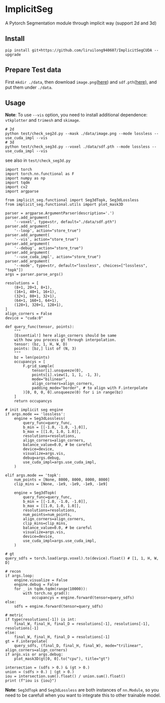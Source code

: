 # ImplicitSeg

A Pytorch Segmentation module through implicit way (support 2d and 3d)

## Install

```
pip install git+https://github.com/liruilong940607/ImplicitSegCUDA --upgrade
```

## Prepare Test data
First `mkdir ./data`, then download `image.png`([here](https://drive.google.com/file/d/1OhpoGcMuk5LVyZjCYd4DXyHg4yYjbbVP/view?usp=sharing)) and `sdf.pth`([here](https://drive.google.com/file/d/1YWoctFOpe8Murzf6TvPMvaa4lcMpt3eM/view?usp=sharing)), and put them under `./data`.

## Usage

**Note**: To use `--vis` option, you need to install additional dependence: `vtkplotter` and `trimesh` and `skimage`.

```
# 2d
python test/check_seg2d.py --mask ./data/image.png --mode lossless --use_cuda_impl --vis
# 3d
python test/check_seg3d.py --voxel ./data/sdf.pth --mode lossless --use_cuda_impl --vis
```

see also in `test/check_seg3d.py`

```
import torch
import torch.nn.functional as F
import numpy as np
import tqdm
import cv2
import argparse

from implicit_seg.functional import Seg3dTopk, Seg3dLossless
from implicit_seg.functional.utils import plot_mask3D

parser = argparse.ArgumentParser(description='.')
parser.add_argument(
    '--voxel', type=str, default="./data/sdf.pth")
parser.add_argument(
    '--loop', action="store_true")
parser.add_argument(
    '--vis', action="store_true")
parser.add_argument(
    '--debug', action="store_true")
parser.add_argument(
    '--use_cuda_impl', action="store_true")
parser.add_argument(
    '--mode', type=str, default="lossless", choices=["lossless", "topk"])
args = parser.parse_args()

resolutions = [
    (8+1, 20+1, 8+1),
    (16+1, 40+1, 16+1),
    (32+1, 80+1, 32+1),
    (64+1, 160+1, 64+1),
    (128+1, 320+1, 128+1),
]
align_corners = False
device = "cuda:0"

def query_func(tensor, points):
    """
    [Essential!] here align_corners should be same
    with how you process gt through interpolation.
    tensor: (bz, 1, H, W, D)
    points: [bz,] list of (N, 3)
    """
    bz = len(points)
    occupancys = [ 
        F.grid_sample(
            tensor[i].unsqueeze(0), 
            points[i].view(1, 1, 1, -1, 3),
            mode="bilinear",
            align_corners=align_corners,
            padding_mode="border", # to align with F.interpolate
        )[0, 0, 0, 0].unsqueeze(0) for i in range(bz)
    ]
    return occupancys

# init implicit seg engine
if args.mode == 'lossless':
    engine = Seg3dLossless(
        query_func=query_func, 
        b_min = [[-1.0, -1.0, -1.0]],
        b_max = [[1.0, 1.0, 1.0]],
        resolutions=resolutions,
        align_corners=align_corners,
        balance_value=0.0, # be careful
        device=device, 
        visualize=args.vis,
        debug=args.debug,
        use_cuda_impl=args.use_cuda_impl, 
    )

elif args.mode == 'topk':
    num_points = [None, 8000, 8000, 8000, 8000]
    clip_mins = [None, -1e9, -1e9, -1e9, -1e9]

    engine = Seg3dTopk(
        query_func=query_func, 
        b_min = [[-1.0, -1.0, -1.0]],
        b_max = [[1.0, 1.0, 1.0]],
        resolutions=resolutions,
        num_points=num_points,
        align_corners=align_corners,
        clip_mins=clip_mins, 
        balance_value=0.0, # be careful
        visualize=args.vis,
        device=device, 
        use_cuda_impl=args.use_cuda_impl, 
    )

# gt
query_sdfs = torch.load(args.voxel).to(device).float() # [1, 1, H, W, D]

# recon
if args.loop:
    engine.visualize = False
    engine.debug = False
    for _ in tqdm.tqdm(range(10000)):
        with torch.no_grad():
            occupancys = engine.forward(tensor=query_sdfs)
else:
    sdfs = engine.forward(tensor=query_sdfs)

# metric
if type(resolutions[-1]) is int:
    final_W, final_H, final_D = resolutions[-1], resolutions[-1], resolutions[-1]
else:
    final_W, final_H, final_D = resolutions[-1]
gt = F.interpolate(
    query_sdfs, (final_D, final_H, final_W), mode="trilinear", align_corners=align_corners)
if args.vis or args.debug:
    plot_mask3D(gt[0, 0].to("cpu"), title="gt")

intersection = (sdfs > 0.) & (gt > 0.)
union = (sdfs > 0.) | (gt > 0.)
iou = intersection.sum().float() / union.sum().float()
print (f"iou is {iou}")

```

**Note**: `Seg3dTopk` and `Seg3dLossless` are both instances of `nn.Module`, so you need to be carefull when you want to integrate this to other trainable model.